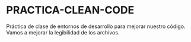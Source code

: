 # PRACTICA-CLEAN-CODE
Práctica de clase de entornos de desarrollo para mejorar nuestro código.
Vamos a mejorar la legibilidad de los archivos.
